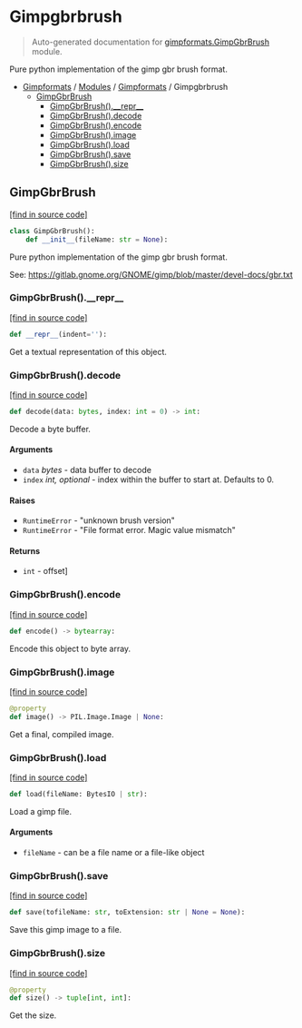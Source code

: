 # Gimpgbrbrush

> Auto-generated documentation for [gimpformats.GimpGbrBrush](../../../gimpformats/GimpGbrBrush.py) module.

Pure python implementation of the gimp gbr brush format.

- [Gimpformats](../README.md#gimpformats-index) / [Modules](../MODULES.md#gimpformats-modules) / [Gimpformats](index.md#gimpformats) / Gimpgbrbrush
    - [GimpGbrBrush](#gimpgbrbrush)
        - [GimpGbrBrush().\_\_repr\_\_](#gimpgbrbrush__repr__)
        - [GimpGbrBrush().decode](#gimpgbrbrushdecode)
        - [GimpGbrBrush().encode](#gimpgbrbrushencode)
        - [GimpGbrBrush().image](#gimpgbrbrushimage)
        - [GimpGbrBrush().load](#gimpgbrbrushload)
        - [GimpGbrBrush().save](#gimpgbrbrushsave)
        - [GimpGbrBrush().size](#gimpgbrbrushsize)

## GimpGbrBrush

[[find in source code]](../../../gimpformats/GimpGbrBrush.py#L15)

```python
class GimpGbrBrush():
    def __init__(fileName: str = None):
```

Pure python implementation of the gimp gbr brush format.

See:
 https://gitlab.gnome.org/GNOME/gimp/blob/master/devel-docs/gbr.txt

### GimpGbrBrush().\_\_repr\_\_

[[find in source code]](../../../gimpformats/GimpGbrBrush.py#L132)

```python
def __repr__(indent=''):
```

Get a textual representation of this object.

### GimpGbrBrush().decode

[[find in source code]](../../../gimpformats/GimpGbrBrush.py#L50)

```python
def decode(data: bytes, index: int = 0) -> int:
```

Decode a byte buffer.

#### Arguments

- `data` *bytes* - data buffer to decode
- `index` *int, optional* - index within the buffer to start at. Defaults to 0.

#### Raises

- `RuntimeError` - "unknown brush version"
- `RuntimeError` - "File format error.  Magic value mismatch"

#### Returns

- `int` - offset]

### GimpGbrBrush().encode

[[find in source code]](../../../gimpformats/GimpGbrBrush.py#L88)

```python
def encode() -> bytearray:
```

Encode this object to byte array.

### GimpGbrBrush().image

[[find in source code]](../../../gimpformats/GimpGbrBrush.py#L107)

```python
@property
def image() -> PIL.Image.Image | None:
```

Get a final, compiled image.

### GimpGbrBrush().load

[[find in source code]](../../../gimpformats/GimpGbrBrush.py#L42)

```python
def load(fileName: BytesIO | str):
```

Load a gimp file.

#### Arguments

- `fileName` - can be a file name or a file-like object

### GimpGbrBrush().save

[[find in source code]](../../../gimpformats/GimpGbrBrush.py#L114)

```python
def save(tofileName: str, toExtension: str | None = None):
```

Save this gimp image to a file.

### GimpGbrBrush().size

[[find in source code]](../../../gimpformats/GimpGbrBrush.py#L102)

```python
@property
def size() -> tuple[int, int]:
```

Get the size.
